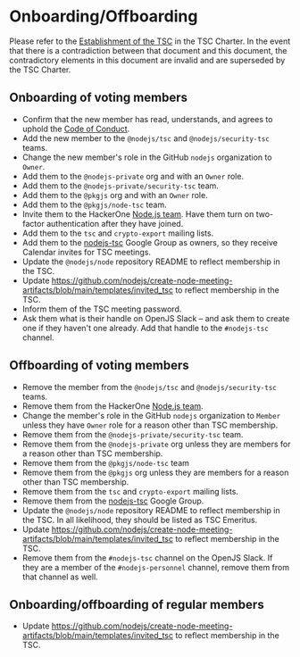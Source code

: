 # Onboarding/Offboarding

Please refer to the
[Establishment of the TSC](https://github.com/nodejs/TSC/blob/main/TSC-Charter.md#section-4-establishment-of-the-tsc)
in the TSC Charter. In the event that there is a contradiction between that
document and this document, the contradictory elements in this document are
invalid and are superseded by the TSC Charter.

## Onboarding of voting members

* Confirm that the new member has read, understands, and agrees to uphold the
  [Code of Conduct](https://github.com/nodejs/admin/blob/main/CODE_OF_CONDUCT.md).
* Add the new member to the `@nodejs/tsc` and `@nodejs/security-tsc` teams.
* Change the new member's role in the GitHub `nodejs` organization to `Owner`.
* Add them to the `@nodejs-private` org and with an `Owner` role.
* Add them to the `@nodejs-private/security-tsc` team.
* Add them to the `@pkgjs` org and with an `Owner` role.
* Add them to the `@pkgjs/node-tsc` team.
* Invite them to the HackerOne [Node.js team](https://hackerone.com/nodejs/team_members).
  Have them turn on two-factor authentication after they have joined.
* Add them to the `tsc` and `crypto-export` mailing lists.
* Add them to the [nodejs-tsc](https://groups.google.com/g/nodejs-tsc) Google Group as owners, so they receive Calendar invites for TSC meetings.
* Update the `@nodejs/node` repository README to reflect membership in the TSC.
* Update <https://github.com/nodejs/create-node-meeting-artifacts/blob/main/templates/invited_tsc> to reflect membership in the TSC.
* Inform them of the TSC meeting password.
* Ask them what is their handle on OpenJS Slack – and ask them to create one if they haven't one already. Add that handle to the `#nodejs-tsc` channel.

## Offboarding of voting members

* Remove the member from the `@nodejs/tsc` and `@nodejs/security-tsc` teams.
* Remove them from the HackerOne [Node.js team](https://hackerone.com/nodejs/team_members).
* Change the member's role in the GitHub `nodejs` organization to `Member`
  unless they have `Owner` role for a reason other than TSC membership.
* Remove them from the `@nodejs-private/security-tsc` team.
* Remove them from the `@nodejs-private` org unless they are members for a
  reason other than TSC membership.
* Remove them from the `@pkgjs/node-tsc` team
* Remove them from the `@pkgjs` org unless they are members for a
  reason other than TSC membership.
* Remove them from the `tsc` and `crypto-export` mailing lists.
* Remove them from the [nodejs-tsc](https://groups.google.com/g/nodejs-tsc) Google Group.
* Update the `@nodejs/node` repository README to reflect membership in the TSC.
  In all likelihood, they should be listed as TSC Emeritus.
* Update <https://github.com/nodejs/create-node-meeting-artifacts/blob/main/templates/invited_tsc> to reflect membership in the TSC.
* Remove them from the `#nodejs-tsc` channel on the OpenJS Slack. If they are a member of the `#nodejs-personnel` channel, remove them from that channel as well.

## Onboarding/offboarding of regular members

* Update <https://github.com/nodejs/create-node-meeting-artifacts/blob/main/templates/invited_tsc> to reflect membership in the TSC.
